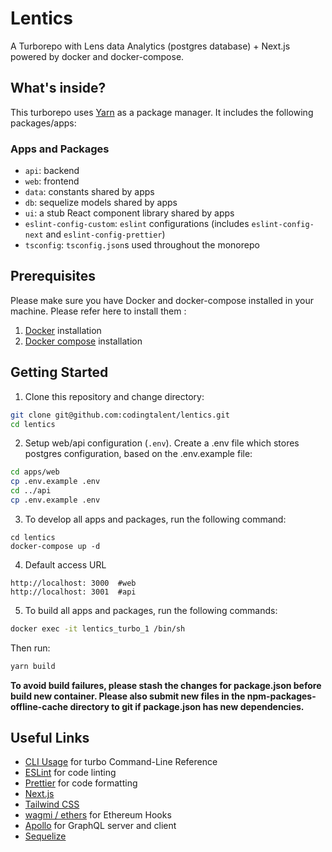 # Lentics

A Turborepo with Lens data Analytics (postgres database) + Next.js powered by docker and docker-compose.

## What's inside?

This turborepo uses [Yarn](https://classic.yarnpkg.com/) as a package manager. It includes the following packages/apps:

### Apps and Packages

- `api`: backend
- `web`: frontend
- `data`: constants shared by apps
- `db`: sequelize models shared by apps
- `ui`: a stub React component library shared by apps
- `eslint-config-custom`: `eslint` configurations (includes `eslint-config-next` and `eslint-config-prettier`)
- `tsconfig`: `tsconfig.json`s used throughout the monorepo

## Prerequisites
Please make sure you have Docker and docker-compose installed in your machine. Please refer here to install them :

1. [Docker](https://docs.docker.com/engine/install/) installation
2. [Docker compose](https://docs.docker.com/compose/install/) installation

## Getting Started
1. Clone this repository and change directory:
```bash
git clone git@github.com:codingtalent/lentics.git
cd lentics
```
2. Setup web/api configuration (`.env`). Create a .env file which stores postgres configuration, based on the .env.example file:
```bash
cd apps/web
cp .env.example .env
cd ../api
cp .env.example .env
```
3. To develop all apps and packages, run the following command:
```
cd lentics
docker-compose up -d
```
4. Default access URL
```
http://localhost: 3000  #web
http://localhost: 3001  #api
```
5. To build all apps and packages, run the following commands:
```bash
docker exec -it lentics_turbo_1 /bin/sh
```
Then run:
```bash
yarn build
```

**To avoid build failures, please stash the changes for package.json before build new container. Please also submit new files in the npm-packages-offline-cache directory to git if package.json has new dependencies.**


## Useful Links
- [CLI Usage](https://turbo.build/repo/docs/reference/command-line-reference) for turbo Command-Line Reference
- [ESLint](https://eslint.org/) for code linting
- [Prettier](https://prettier.io) for code formatting
- [Next.js](https://nextjs.org/)
- [Tailwind CSS](https://tailwindcss.com)
- [wagmi / ethers](https://wagmi.sh/) for Ethereum Hooks
- [Apollo](https://www.apollographql.com/) for GraphQL server and client
- [Sequelize](https://sequelize.org/docs/v6/)


